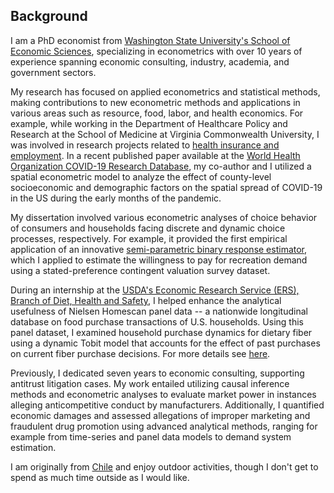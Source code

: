 ## Background
I am a PhD economist from [Washington State University's School of Economic Sciences](https://ses.wsu.edu/), specializing in econometrics with over 10 years of experience spanning economic consulting, industry, academia, and government sectors.

My research has focused on applied econometrics and statistical methods, making contributions to new econometric methods and applications in various areas such as resource, food, labor, and health economics. For example, while working in the Department of Healthcare Policy and Research at the School of Medicine at Virginia Commonwealth University, I was involved in research projects related to [health insurance and employment](https://journals.sagepub.com/doi/abs/10.1177/0019793915586974). In a recent published paper available at the [World Health Organization COVID-19 Research Database](https://search.bvsalud.org/global-literature-on-novel-coronavirus-2019-ncov/resource/en/covidwho-2162613), my co-author and I utilized a spatial econometric model to analyze the effect of county-level socioeconomic and demographic factors on the spatial spread of COVID-19 in the US during the early months of the pandemic. 

My dissertation involved various econometric analyses of choice behavior of consumers and households facing discrete and dynamic choice processes, respectively. For example, it provided the first empirical application of an innovative [semi-parametric binary response estimator](https://doi.org/10.1016/j.wre.2017.10.006), which I applied to estimate the willingness to pay for recreation demand using a stated-preference contingent valuation survey dataset. 

During an internship at the [USDA's Economic Research Service (ERS), Branch of Diet, Health and Safety](https://www.ers.usda.gov/), I helped enhance the analytical usefulness of Nielsen Homescan panel data -- a nationwide longitudinal database on food purchase transactions of U.S. households. Using this panel dataset, I examined household purchase dynamics for dietary fiber using a dynamic Tobit model that accounts for the effect of past purchases on current fiber purchase decisions. For more details see [here](https://papers.ssrn.com/sol3/papers.cfm?abstract_id=3106101).

Previously, I dedicated seven years to economic consulting, supporting antitrust litigation cases. My work entailed utilizing causal inference methods and econometric analyses to evaluate market power in instances alleging anticompetitive conduct by manufacturers. Additionally, I quantified economic damages and assessed allegations of improper marketing and fraudulent drug promotion using advanced analytical methods, ranging for example from time-series and panel data models to demand system estimation.

I am originally from [Chile](https://unsplash.com/s/photos/chile) and enjoy outdoor activities, though I don't get to spend as much time outside as I would like.
